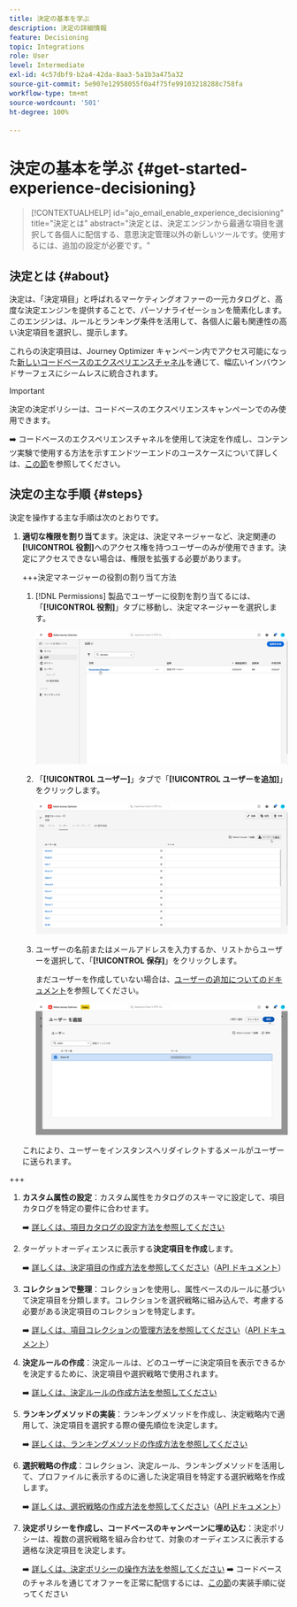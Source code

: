 ```yaml
---
title: 決定の基本を学ぶ
description: 決定の詳細情報
feature: Decisioning
topic: Integrations
role: User
level: Intermediate
exl-id: 4c57dbf9-b2a4-42da-8aa3-5a1b3a475a32
source-git-commit: 5e907e12958055f0a4f75fe99103218288c758fa
workflow-type: tm+mt
source-wordcount: '501'
ht-degree: 100%

---
```


# 決定の基本を学ぶ {#get-started-experience-decisioning}

>[!CONTEXTUALHELP]
>id="ajo_email_enable_experience_decisioning"
>title="決定とは"
>abstract="決定とは、決定エンジンから最適な項目を選択して各個人に配信する、意思決定管理以外の新しいツールです。使用するには、追加の設定が必要です。"

## 決定とは {#about}

決定は、「決定項目」と呼ばれるマーケティングオファーの一元カタログと、高度な決定エンジンを提供することで、パーソナライゼーションを簡素化します。このエンジンは、ルールとランキング条件を活用して、各個人に最も関連性の高い決定項目を選択し、提示します。

これらの決定項目は、Journey Optimizer キャンペーン内でアクセス可能になった[新しいコードベースのエクスペリエンスチャネル](https://experienceleague.adobe.com/ja/docs/journey-optimizer/using/code-based-experience/get-started-code-based)を通じて、幅広いインバウンドサーフェスにシームレスに統合されます。

>[!IMPORTANT]
>
>決定の決定ポリシーは、コードベースのエクスペリエンスキャンペーンでのみ使用できます。

➡️ コードベースのエクスペリエンスチャネルを使用して決定を作成し、コンテンツ実験で使用する方法を示すエンドツーエンドのユースケースについて詳しくは、[この節](experience-decisioning-uc.md)を参照してください。

## 決定の主な手順 {#steps}

決定を操作する主な手順は次のとおりです。

1. **適切な権限を割り当て**&#x200B;ます。決定は、決定マネージャーなど、決定関連の&#x200B;**[!UICONTROL 役割]**&#x200B;へのアクセス権を持つユーザーのみが使用できます。決定にアクセスできない場合は、権限を拡張する必要があります。

   +++決定マネージャーの役割の割り当て方法

   1. [!DNL Permissions] 製品でユーザーに役割を割り当てるには、「**[!UICONTROL 役割]**」タブに移動し、決定マネージャーを選択します。

      ![](assets/decision_permission_1.png)

   1. 「**[!UICONTROL ユーザー]**」タブで「**[!UICONTROL ユーザーを追加]**」をクリックします。

      ![](assets/decision_permission_2.png)

   1. ユーザーの名前またはメールアドレスを入力するか、リストからユーザーを選択して、「**[!UICONTROL 保存]**」をクリックします。

      まだユーザーを作成していない場合は、[ユーザーの追加についてのドキュメント](https://experienceleague.adobe.com/ja/docs/experience-platform/access-control/ui/users)を参照してください。

      ![](assets/decision_permission_3.png)

   これにより、ユーザーをインスタンスへリダイレクトするメールがユーザーに送られます。

+++

1. **カスタム属性の設定**：カスタム属性をカタログのスキーマに設定して、項目カタログを特定の要件に合わせます。

   ➡️ [詳しくは、項目カタログの設定方法を参照してください](catalogs.md)

1. ターゲットオーディエンスに表示する&#x200B;**決定項目を作成**&#x200B;します。

   ➡️ [詳しくは、決定項目の作成方法を参照してください](items.md)（[API ドキュメント](api-reference/decisions-items/create.md)）

1. **コレクションで整理**：コレクションを使用し、属性ベースのルールに基づいて決定項目を分類します。コレクションを選択戦略に組み込んで、考慮する必要がある決定項目のコレクションを特定します。

   ➡️ [詳しくは、項目コレクションの管理方法を参照してください](collections.md)（[API ドキュメント](api-reference/items-collections/create.md)）

1. **決定ルールの作成**：決定ルールは、どのユーザーに決定項目を表示できるかを決定するために、決定項目や選択戦略で使用されます。

   ➡️ [詳しくは、決定ルールの作成方法を参照してください](rules.md)

1. **ランキングメソッドの実装**：ランキングメソッドを作成し、決定戦略内で適用して、決定項目を選択する際の優先順位を決定します。

   ➡️ [詳しくは、ランキングメソッドの作成方法を参照してください](ranking.md)

1. **選択戦略の作成**：コレクション、決定ルール、ランキングメソッドを活用して、プロファイルに表示するのに適した決定項目を特定する選択戦略を作成します。

   ➡️ [詳しくは、選択戦略の作成方法を参照してください](selection-strategies.md)（[API ドキュメント](api-reference/selection-strategies/create.md)）

1. **決定ポリシーを作成し、コードベースのキャンペーンに埋め込む**：決定ポリシーは、複数の選択戦略を組み合わせて、対象のオーディエンスに表示する適格な決定項目を決定します。

   ➡️ [詳しくは、決定ポリシーの操作方法を参照してください](create-decision.md)
➡️ コードベースのチャネルを通じてオファーを正常に配信するには、[この節](../code-based/code-based-implementation-samples.md)の実装手順に従ってください
